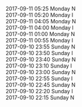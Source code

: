 2017-09-11 05:25 Monday  N  
2017-09-11 05:20 Monday  I  
2017-09-11 04:05 Monday  N  
2017-09-11 04:00 Monday  I  
2017-09-11 01:00 Monday  N  
2017-09-11 00:55 Monday  I  
2017-09-10 23:55 Sunday  N  
2017-09-10 23:50 Sunday  I  
2017-09-10 23:40 Sunday  N  
2017-09-10 23:10 Sunday  I  
2017-09-10 23:00 Sunday  N  
2017-09-10 22:55 Sunday  I  
2017-09-10 22:45 Sunday  N  
2017-09-10 22:20 Sunday  I  
2017-09-10 22:15 Sunday  N  
